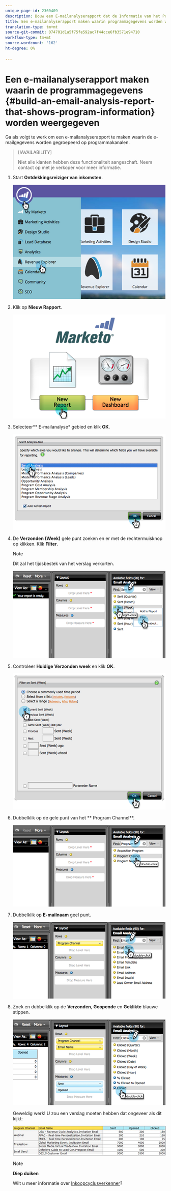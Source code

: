 ```yaml
---
unique-page-id: 2360409
description: Bouw een E-mailanalyserapport dat de Informatie van het Programma - Marketo Docs - de Documentatie van het Product toont
title: Een e-mailanalyserapport maken waarin programmagegevens worden weergegeven
translation-type: tm+mt
source-git-commit: 074701d1a5f75fe592ac7f44cce6fb3571e94710
workflow-type: tm+mt
source-wordcount: '162'
ht-degree: 0%

---
```



# Een e-mailanalyserapport maken waarin de programmagegevens {#build-an-email-analysis-report-that-shows-program-information} worden weergegeven

Ga als volgt te werk om een e-mailanalyserapport te maken waarin de e-mailgegevens worden gegroepeerd op programmakanalen.

>[!AVAILABILITY]
>
>
>Niet alle klanten hebben deze functionaliteit aangeschaft. Neem contact op met je verkoper voor meer informatie.

1. Start **Ontdekkingsreiziger van inkomsten**.

   ![](assets/image2014-9-17-19-3a42-3a26.png)

1. Klik op **Nieuw Rapport**.

   ![](assets/image2014-9-17-19-3a42-3a32.png)

1. Selecteer** E-mailanalyse* gebied en klik **OK**.

   ![](assets/image2014-9-17-19-3a43-3a20.png)

1. De **Verzonden (Week)** gele punt zoeken en er met de rechtermuisknop op klikken. Klik **Filter**.

   >[!NOTE]
   >
   >Dit zal het tijdsbestek van het verslag verkorten.

   ![](assets/image2014-9-17-19-3a43-3a49.png)

1. Controleer **Huidige Verzonden week** en klik **OK**.

   ![](assets/image2014-9-17-19-3a43-3a59.png)

1. Dubbelklik op de gele punt van het ** Program Channel**.

   ![](assets/image2014-9-17-19-3a44-3a14.png)

1. Dubbelklik op **E-mailnaam** geel punt.

   ![](assets/image2014-9-17-19-3a44-3a34.png)

1. Zoek en dubbelklik op de **Verzonden**, **Geopende** en **Geklikte** blauwe stippen.

   ![](assets/image2014-9-17-19-3a44-3a41.png)

   Geweldig werk! U zou een verslag moeten hebben dat ongeveer als dit kijkt:

   ![](assets/image2014-9-17-19-3a45-3a1.png)

   >[!NOTE]
   >
   >**Diep duiken**
   >
   >
   >Wilt u meer informatie over [Inkoopcyclusverkenner](http://docs.marketo.com/display/docs/revenue+cycle+analytics)?

